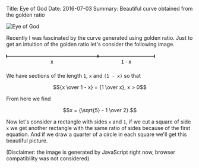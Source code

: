 Title: Eye of God
Date: 2016-07-03
Summary: Beautiful curve obtained from the golden ratio

![Eye of God](/static/images/eye.jpg)

Recently I was fascinated by the curve generated using golden ratio.
Just to get an intuition of the golden ratio let's consider the following image.

<svg width="400" height="40">
	<line x1="0" y1="10" x2="400" y2="10" style="stroke:black;stroke-width:2" />
	<line x1="1" y1="6" x2="1" y2="14" style="stroke:black;stroke-width:2" />
	<line x1="399" y1="6" x2="399" y2="14" style="stroke:black;stroke-width:2" />
	<line x1="247" y1="6" x2="247" y2="14" style="stroke:black;stroke-width:2" />
	<text x="123" y="30" fill="black" font-family="Arial" style="text-anchor: middle">x</text>
	<text x="323" y="30" fill="black" font-family="Arial" style="text-anchor: middle">1 - x</text>
</svg>

We have sections of the length `1`, `x` and `(1 - x)` so that

$${x \over 1 - x} = {1 \over x}, x > 0$$ 

From here we find

$$x = {\sqrt{5} - 1 \over 2}.$$

Now let's consider a rectangle with sides `x` and `1`, if we cut a square of side `x` 
we get another rectangle with the same ratio of sides because of the first equation.
And if we draw a quarter of a circle in each square we'll get this beautiful picture.

<canvas id="canvas" width="700" height="450">
</canvas>

(Disclaimer: the image is generated by JavaScript right now, browser compatibility was not considered)

<script type="text/x-mathjax-config">
  MathJax.Hub.Config({tex2jax: {inlineMath: [['$','$'], ['\\(','\\)']]}});
</script>

<script type="text/javascript" async
  src="//cdn.mathjax.org/mathjax/latest/MathJax.js?config=TeX-MML-AM_CHTML">
</script>

<script>

function Point(x, y) {
  return {
    x: x,
    y: y
  }
}

var phi = (Math.sqrt(5.0) - 1.0) / 2.0;
var width = 700;
var height = phi * width;
var origin = new Point((700 - width) / 2, (450 - height) / 2);

/**
* Computes golden section
*/
function gs(p1, p2) {
  return new Point(p1.x + (p2.x - p1.x) * phi, p1.y + (p2.y - p1.y) * phi);
}


function draw(ctx, a, b, c, d, depth) {
  if (depth > 15) {
    return;
  }

  ctx.moveTo(a.x, a.y);
  ctx.lineTo(b.x, b.y);
  ctx.lineTo(c.x, c.y);
  ctx.lineTo(d.x, d.y);
  ctx.lineTo(a.x, a.y);
  ctx.strokeStyle = '#dfdfdf';
  ctx.stroke();

  var a1 = gs(b, c);
  var d1 = gs(a, d);

  var r = (height * Math.pow(phi, depth));
  ctx.beginPath();
  ctx.arc(d1.x, d1.y, r, - Math.PI + (Math.PI / 2) * depth, - Math.PI / 2  + (Math.PI / 2) * depth);
  ctx.strokeStyle = '#000000';
  ctx.lineWidth = .5;
  ctx.stroke();

  ctx.moveTo(b.x, b.y);
  ctx.lineTo(d.x, d.y);
  ctx.strokeStyle = '#dfdfdf';
  ctx.stroke();

  draw(ctx, a1, c, d, d1, depth + 1);


}

document.addEventListener("DOMContentLoaded", function(event) { 
  var ctx = document.getElementById("canvas").getContext("2d");
  ctx.imageSmoothingEnabled = false;
  var a = new Point(origin.x, origin.y + height);
  var b = new Point(origin.x, origin.y);
  var c = new Point(origin.x + width, origin.y);
  var d = new Point(origin.x + width, origin.y + height);

  draw(ctx, a, b, c, d, 0);

});

</script>

